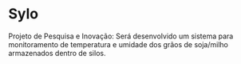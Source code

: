 # Sylo
Projeto de Pesquisa e Inovação: 
Será desenvolvido um sistema para monitoramento de temperatura e umidade dos grãos de soja/milho armazenados dentro de silos.

